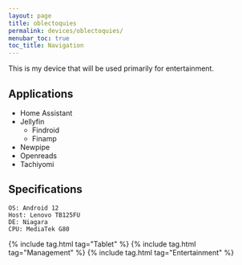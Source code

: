 ```yaml
---
layout: page
title: oblectoquies
permalink: devices/oblectoquies/
menubar_toc: true
toc_title: Navigation
---
```


This is my device that will be used primarily for entertainment.

## Applications

- Home Assistant
- Jellyfin
  - Findroid
  - Finamp
- Newpipe
- Openreads
- Tachiyomi

## Specifications

    OS: Android 12
    Host: Lenovo TB125FU
    DE: Niagara
    CPU: MediaTek G80

{% include tag.html tag="Tablet" %}
{% include tag.html tag="Management" %}
{% include tag.html tag="Entertainment" %}
